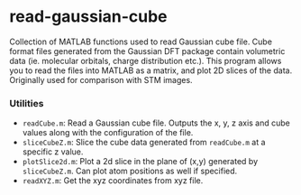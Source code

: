 # read-gaussian-cube

Collection of MATLAB functions used to read Gaussian cube file. Cube format files generated from the Gaussian DFT package contain volumetric data (ie. molecular orbitals, charge distribution etc.). This program allows you to read the files into MATLAB as a matrix, and plot 2D slices of the data. Originally used for comparison with STM images.

### Utilities 

- `readCube.m`: Read a Gaussian cube file. Outputs the x, y, z axis and cube values along with the configuration of the file.
- `sliceCubeZ.m`: Slice the cube data generated from `readCube.m` at a specific z value.
- `plotSlice2d.m`: Plot a 2d slice in the plane of (x,y) generated by `sliceCubeZ.m`. Can plot atom positions as well if specified.
- `readXYZ.m`: Get the xyz coordinates from xyz file.


